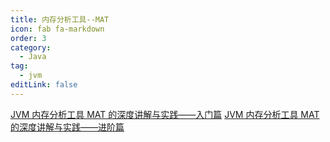 ```yaml
---
title: 内存分析工具--MAT
icon: fab fa-markdown
order: 3
category:
  - Java
tag:
  - jvm
editLink: false
---
```


[JVM 内存分析工具 MAT 的深度讲解与实践——入门篇](https://juejin.cn/post/6908665391136899079)
[JVM 内存分析工具 MAT 的深度讲解与实践——进阶篇](https://juejin.cn/post/6911624328472133646)